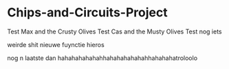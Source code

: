 # Chips-and-Circuits-Project

Test Max and the Crusty Olives
Test Cas and the Musty Olives
Test nog iets

weirde shit nieuwe fuynctie hieros

nog n laatste dan
 hahahahahahahhahahahahahahhahahahatroloolo

 
